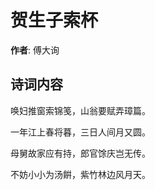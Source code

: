 # 贺生子索杯

**作者**: 傅大询

## 诗词内容

唤妇推窗索锦笺，山翁要赋弄璋篇。

一年江上春将暮，三日人间月又圆。

母舅故家应有持，郎官馀庆岂无传。

不妨小小为汤餠，紫竹林边风月天。

